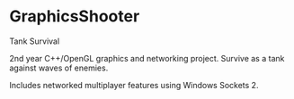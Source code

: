 # GraphicsShooter

Tank Survival

2nd year C++/OpenGL graphics and networking project. Survive as a tank against waves of enemies.

Includes networked multiplayer features using Windows Sockets 2.
